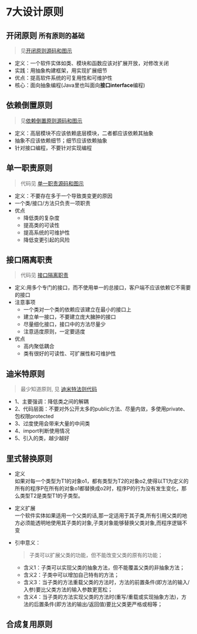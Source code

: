 # 7大设计原则

## 开闭原则 `所有原则的基础`

> 见[开闭原则源码和图示](p01openclose)

+ 定义：一个软件实体如类、模块和函数应该对扩展开放，对修改关闭
+ 实践：用抽象构建框架，用实现扩展细节
+ 优点：提高软件系统的可复用性和可维护性
+ 核心：面向抽象编程(Java里也叫面向**接口interface**编程)

## 依赖倒置原则

> 见[依赖倒置原则源码和图示](p02dependenceinversion)

+ 定义：高层模块不应该依赖底层模块，二者都应该依赖其抽象
+ 抽象不应该依赖细节；细节应该依赖抽象
+ 针对接口编程，不要针对实现编程

## 单一职责原则

> 代码见 [单一职责源码和图示](p03singleresponsibility)

+ 定义：不要存在多于一个导致类变更的原因
+ 一个类/接口/方法只负责一项职责
+ 优点
  + 降低类的复杂度
  + 提高类的可读性
  + 提高系统的可维护性
  + 降低变更引起的风险
  
## 接口隔离职责

> 代码见 [接口隔离职责](p04interfacesegregation)

+ 定义:用多个专门的接口，而不使用单一的总接口，客户端不应该依赖它不需要的接口
+ 注意事项
  + 一个类对一个类的依赖应该建立在最小的接口上
  + 建立单一接口，不要建立庞大臃肿的接口
  + 尽量细化接口，接口中的方法尽量少
  + 注意适度原则，一定要适度
+ 优点
  + 高内聚低耦合
  + 类有很好的可读性、可扩展性和可维护性


## 迪米特原则 

> 最少知道原则, 见 [迪米特法则代码](p05demeter)

+ 1、主要强调：降低类之间的解耦
+ 2、代码层面：不要对外公开太多的public方法、尽量内敛，多使用private、包权限protected
+ 3、过度使用会带来大量的中间类
+ 4、import判断使用情况
+ 5、引入的类，越少越好

## 里式替换原则

+ 定义  
  如果对每一个类型为T1的对象o1，都有类型为T2的对象o2,使得以T1为定义的所有的程序P在所有的对象o1都替换成o2时，程序P的行为没有发生变化，那么类型T2是类型T1的子类型。
 
+ 定义扩展  
  一个软件实体如果适用一个父类的话,那一定适用于其子类,所有引用父类的地方必须能透明地使用其子类的对象,子类对象能够替换父类对象,而程序逻辑不变
  
+ 引申意义：  
  > 子类可以扩展父类的功能，但不能改变父类的原有的功能；
  + 含义1：子类可以实现父类的抽象方法，但不能覆盖父类的非抽象方法；
  + 含义2：子类中可以增加自己特有的方法；
  + 含义3：当子类的方法重载父类的方法时，方法的前置条件(即方法的输入/入参)要比父类方法的输入参数更宽松；
  + 含义4：当子类的方法实现父类的方法时(重写/重载或实现抽象方法)，方法的后置条件(即方法的输出/返回值)要比父类更严格或相等；


## 合成复用原则
